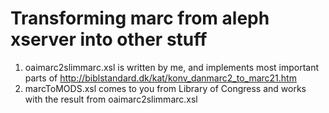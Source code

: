 
# Transforming marc from aleph xserver into other stuff

1. oaimarc2slimmarc.xsl is written by me, and implements most important parts of http://biblstandard.dk/kat/konv_danmarc2_to_marc21.htm
2. marcToMODS.xsl comes to you from Library of Congress and works with the result from oaimarc2slimmarc.xsl


